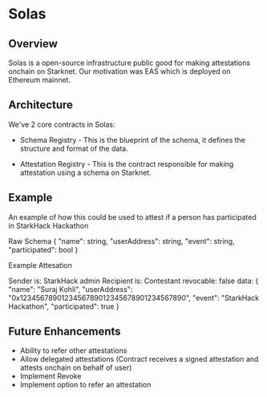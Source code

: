 # Solas

## Overview

Solas is a open-source infrastructure public good for making attestations onchain on Starknet. Our motivation was EAS which is deployed on Ethereum mainnet.

## Architecture

We've 2 core contracts in Solas:
- Schema Registry - This is the blueprint of the schema, it defines the structure and format of the data.

- Attestation Registry - This is the contract responsible for making attestation using a schema on Starknet.

## Example

An example of how this could be used to attest if a person has participated in StarkHack Hackathon

Raw Schema
{
    "name": string,
    "userAddress": string,
    "event": string,
    "participated": bool
}

Example Attesation 

Sender is: StarkHack admin
Recipient is: Contestant
revocable: false
data: {
    "name": "Suraj Kohli",
    "userAddress": "0x1234567890123456789012345678901234567890",
    "event": "StarkHack Hackathon",
    "participated": true
}

## Future Enhancements

- Ability to refer other attestations
- Allow delegated attestations (Contract receives a signed attestation and attests onchain on behalf of user)
- Implement Revoke
- Implement option to refer an attestation
